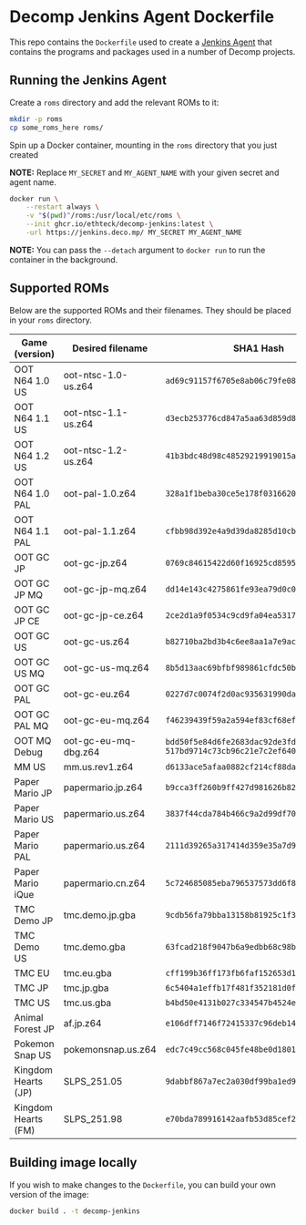 # Decomp Jenkins Agent Dockerfile

This repo contains the `Dockerfile` used to create a [Jenkins Agent](https://www.jenkins.io/doc/book/using/using-agents/) that contains the programs and packages used in a number of Decomp projects.

## Running the Jenkins Agent

Create a `roms` directory and add the relevant ROMs to it:

```sh
mkdir -p roms
cp some_roms_here roms/
```

Spin up a Docker container, mounting in the `roms` directory that you just created

**NOTE:** Replace `MY_SECRET` and `MY_AGENT_NAME` with your given secret and agent name.

```sh
docker run \
    --restart always \
    -v "$(pwd)"/roms:/usr/local/etc/roms \
    --init ghcr.io/ethteck/decomp-jenkins:latest \
    -url https://jenkins.deco.mp/ MY_SECRET MY_AGENT_NAME
```

**NOTE:** You can pass the `--detach` argument to `docker run` to run the container in the background.

## Supported ROMs

Below are the supported ROMs and their filenames. They should be placed in your `roms` directory.

| Game (version)   | Desired filename     | SHA1 Hash                                  |
| ---------------- | -------------------- | ------------------------------------------ |
| OOT N64 1.0 US       | oot-ntsc-1.0-us.z64  | `ad69c91157f6705e8ab06c79fe08aad47bb57ba7` |
| OOT N64 1.1 US       | oot-ntsc-1.1-us.z64  | `d3ecb253776cd847a5aa63d859d8c89a2f37b364` |
| OOT N64 1.2 US       | oot-ntsc-1.2-us.z64  | `41b3bdc48d98c48529219919015a1af22f5057c2` |
| OOT N64 1.0 PAL      | oot-pal-1.0.z64      | `328a1f1beba30ce5e178f031662019eb32c5f3b5` |
| OOT N64 1.1 PAL      | oot-pal-1.1.z64      | `cfbb98d392e4a9d39da8285d10cbef3974c2f012` |
| OOT GC JP            | oot-gc-jp.z64        | `0769c84615422d60f16925cd859593cdfa597f84` |
| OOT GC JP MQ         | oot-gc-jp-mq.z64     | `dd14e143c4275861fe93ea79d0c02e36ae8c6c2f` |
| OOT GC JP CE         | oot-gc-jp-ce.z64     | `2ce2d1a9f0534c9cd9fa04ea5317b80da21e5e73` |
| OOT GC US            | oot-gc-us.z64        | `b82710ba2bd3b4c6ee8aa1a7e9acf787dfc72e9b` |
| OOT GC US MQ         | oot-gc-us-mq.z64     | `8b5d13aac69bfbf989861cfdc50b1d840945fc1d` |
| OOT GC PAL           | oot-gc-eu.z64        | `0227d7c0074f2d0ac935631990da8ec5914597b4` |
| OOT GC PAL MQ        | oot-gc-eu-mq.z64     | `f46239439f59a2a594ef83cf68ef65043b1bffe2` |
| OOT MQ Debug         | oot-gc-eu-mq-dbg.z64 | `bdd50f5e84d6fe2683dac92de3fd0485c06c1b51` <br>`517bd9714c73cb96c21e7c2ef640d7b55186102f` |
| MM US                | mm.us.rev1.z64       | `d6133ace5afaa0882cf214cf88daba39e266c078` |
| Paper Mario JP       | papermario.jp.z64    | `b9cca3ff260b9ff427d981626b82f96de73586d3` |
| Paper Mario US       | papermario.us.z64    | `3837f44cda784b466c9a2d99df70d77c322b97a0` |
| Paper Mario PAL      | papermario.us.z64    | `2111d39265a317414d359e35a7d971c4dfa5f9e1` |
| Paper Mario iQue     | papermario.cn.z64    | `5c724685085eba796537573dd6f84aaddedc8582` |
| TMC Demo JP          | tmc.demo.jp.gba      | `9cdb56fa79bba13158b81925c1f3641251326412` |
| TMC Demo US          | tmc.demo.gba         | `63fcad218f9047b6a9edbb68c98bd0dec322d7a1` |
| TMC EU               | tmc.eu.gba           | `cff199b36ff173fb6faf152653d1bccf87c26fb7` |
| TMC JP               | tmc.jp.gba           | `6c5404a1effb17f481f352181d0f1c61a2765c5d` |
| TMC US               | tmc.us.gba           | `b4bd50e4131b027c334547b4524e2dbbd4227130` |
| Animal Forest JP     | af.jp.z64            | `e106dff7146f72415337c96deb14f630e1580efb` |
| Pokemon Snap US      | pokemonsnap.us.z64   | `edc7c49cc568c045fe48be0d18011c30f393cbaf` |
| Kingdom Hearts (JP)  | SLPS_251.05   | `9dabbf867a7ec2a030df99ba1ed969f2deef0488` |
| Kingdom Hearts (FM)  | SLPS_251.98   | `e70bda789916142aafb53d85cef2e806b35ad8d8` |

## Building image locally

If you wish to make changes to the `Dockerfile`, you can build your own version of the image:

```sh
docker build . -t decomp-jenkins
```
